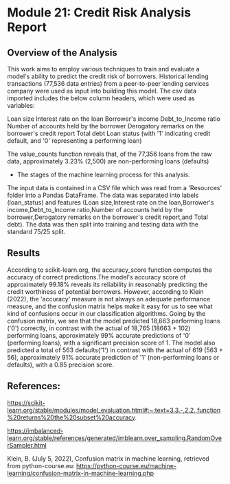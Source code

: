 # Module 21: Credit Risk Analysis Report

## Overview of the Analysis

This work aims to employ various techniques to train and evaluate a model's ability to predict the credit risk of borrowers. Historical lending transactions (77,536 data entries) from a peer-to-peer lending services company were used as input into building this model. The csv data imported includes the below column headers, which were used as variables:

Loan size
Interest rate on the loan
Borrower's income
Debt_to_Income ratio
Number of accounts held by the borrower
Derogatory remarks on the borrower's credit report
Total debt
Loan status (with '1' indicating credit default, and '0' representing a performing loan)

The value_counts function reveals that, of the 77,356 loans from the raw data, approximately 3.23% (2,500) are non-performing loans (defaults)

* The stages of the machine learning process for this analysis.

The input data is contained in a CSV file which was read from a 'Resources' folder into a Pandas DataFrame. The data was separated into labels (loan_status) and features (Loan size,Interest rate on the loan,Borrower's income,Debt_to_Income ratio,Number of accounts held by the borrower,Derogatory remarks on the borrower's credit report,and Total debt). The data was then split into training and testing data with the standard 75/25 split. 

## Results


According to scikit-learn.org, the accuracy_score function computes the accuracy of correct predictions.The model's accuracy score of approximately 99.18% reveals its reliability in reasonably predicting the credit worthiness of potential borrowers. However, according to Klein (2022), the 'accuracy' measure is not always an adequate performance measure, and the confusion matrix helps make it easy for us to see what kind of confusions occur in our classification algorithms. 
Going by the confusion matrix, we see that the model predicted 18,663 performing loans ('0') correctly, in contrast with the actual of 18,765 (18663 + 102) performing loans, approximately 99% accurate predictions of '0' (performing loans), with a significant precision score of 1. The model also predicted a total of 563 defaults('1') in contrast with the actual of 619 (563 + 56), approximately 91% accurate prediction of '1' (non-performing loans or defaults), with a 0.85 precision score.



## References:

https://scikit-learn.org/stable/modules/model_evaluation.html#:~:text=3.3.-,2.2.,function%20returns%20the%20subset%20accuracy.

https://imbalanced-learn.org/stable/references/generated/imblearn.over_sampling.RandomOverSampler.html

Klein, B. (July 5, 2022), Confusion matrix in machine learning, retrieved from python-course.eu: https://python-course.eu/machine-learning/confusion-matrix-in-machine-learning.php
